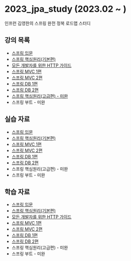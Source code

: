 # 2023_jpa_study (2023.02 ~ )

인프런 김영한의 스프링 완전 정복 로드맵 스터디

## 강의 목록

- [스프링 입문 ](https://www.inflearn.com/course/%EC%8A%A4%ED%94%84%EB%A7%81-%EC%9E%85%EB%AC%B8-%EC%8A%A4%ED%94%84%EB%A7%81%EB%B6%80%ED%8A%B8)
- [스프링 핵심원리(기본편)](https://www.inflearn.com/course/%EC%8A%A4%ED%94%84%EB%A7%81-%ED%95%B5%EC%8B%AC-%EC%9B%90%EB%A6%AC-%EA%B8%B0%EB%B3%B8%ED%8E%B8)
- [모든 개발자를 위한 HTTP 가이드](https://www.inflearn.com/course/http-%EC%9B%B9-%EB%84%A4%ED%8A%B8%EC%9B%8C%ED%81%AC)
- [스프링 MVC 1편](https://www.inflearn.com/course/%EC%8A%A4%ED%94%84%EB%A7%81-mvc-1)
- [스프링 MVC 2편](https://www.inflearn.com/course/%EC%8A%A4%ED%94%84%EB%A7%81-mvc-2)
- [스프링 DB 1편](https://www.inflearn.com/course/%EC%8A%A4%ED%94%84%EB%A7%81-db-1)
- [스프링 DB 2편](https://www.inflearn.com/course/%EC%8A%A4%ED%94%84%EB%A7%81-db-2)
- [스프링 핵심원리(고급편) - 미완](https://www.inflearn.com/course/%EC%8A%A4%ED%94%84%EB%A7%81-%ED%95%B5%EC%8B%AC-%EC%9B%90%EB%A6%AC-%EA%B3%A0%EA%B8%89%ED%8E%B8)
- 스프링 부트 - 미완

## 실습 자료

- [스프링 입문](/spring-0-start/)
- [스프링 핵심원리(기본편)](/spring-1-core/)
- [스프링 MVC 1편](/spring-2-mvc-1/)
- [스프링 MVC 2편](/spring-3-mvc-2/)
- [스프링 DB 1편](/spring-4-db-1/)
- [스프링 DB 2편](/spring-5-db-2/)
- 스프링 핵심원리(고급편) - 미완
- 스프링 부트 - 미완

## 학습 자료

- [스프링 입문](/spring-0-start/%ED%95%99%EC%8A%B5%EC%9E%90%EB%A3%8C/)
- [스프링 핵심원리(기본편)](/spring-1-core/%ED%95%99%EC%8A%B5%20%EC%9E%90%EB%A3%8C/)
- [모든 개발자를 위한 HTTP 가이드](/http-guide/)
- [스프링 MVC 1편](/spring-2-mvc-1/%ED%95%99%EC%8A%B5%20%EC%9E%90%EB%A3%8C/)
- [스프링 MVC 2편](/spring-3-mvc-2/%ED%95%99%EC%8A%B5%EC%9E%90%EB%A3%8C/)
- [스프링 DB 1편](/spring-4-db-1/%ED%95%99%EC%8A%B5%EC%9E%90%EB%A3%8C/)
- [스프링 DB 2편](/spring-5-db-2/%ED%95%99%EC%8A%B5%EC%9E%90%EB%A3%8C/)
- 스프링 핵심원리(고급편) - 미완
- 스프링 부트 - 미완
